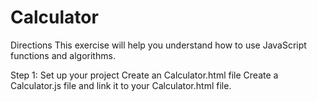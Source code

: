 # Calculator
Directions
This exercise will help you understand how to use JavaScript functions and algorithms.

Step 1: Set up your project
Create an Calculator.html file
Create a Calculator.js file and link it to your Calculator.html file.
